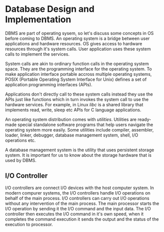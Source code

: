 # Database Design and Implementation

DBMS are part of operating sysem, so let's discuss some concepts in OS before coming to DBMS. An operating system is a bridge between user applications and hardware resources. OS gives access to hardware resources through it's system calls. User application uses these system calls to implement the services. 

System calls are akin to ordinary function calls in the operating system space. They are the programming interface for the operating system. To make application interface portable accross multiple operating systems, POSIX (Portable Operating System Interface for Unix) defines a set of application programming interfaces (APIs).

Applications don't directly call to these system calls instead they use the APIs just like functions which in turn invokes the system call to use the hardware services. For example, in Linux *libc* is a shared library that implements read, write, sleep etc APIs for C language applications.

An operating system distribution comes with *utilities*. Utilities are ready-made special standalone software programs that help users navigate the operating system more easily. Some utilities include compiler, assembler, loader, linker, debugger, database management system, shell, I/O operations etc. 

A database management system is the utility that uses persistent storage system. It is important for us to know about the storage hardware that is used by DBMS. 

## I/O Controller

I/O controllers are connect I/O devices with the host computer system. In modern compurer systems, the I/O controllers handle I/O operations on behalf of the main process. I/O controllers can carry out I/O operations without any intervention of the main process. The main processor starts the I/O operation by sending it the I/O command and the input data. The I/O controller then executes the I/O command in it's own speed, when it completes the command execution it sends the output and the status of the execution to processor.
